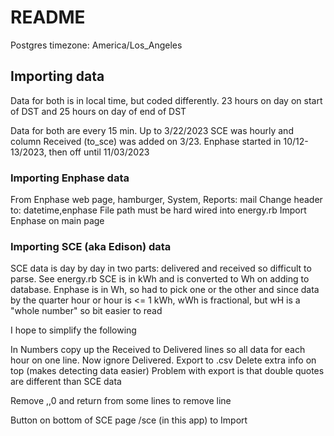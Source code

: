# README

Postgres timezone: America/Los_Angeles

## Importing data

Data for both is in local time, but coded differently. 23 hours on day on start of DST and 25 hours on day of end of DST

Data for both are every 15 min. Up to 3/22/2023 SCE was hourly and column Received (to_sce) was added on 3/23. Enphase started in 10/12-13/2023, then off until 11/03/2023

### Importing Enphase data

From Enphase web page, hamburger, System, Reports: mail
Change header to: datetime,enphase
File path must be hard wired into energy.rb
Import Enphase on main page

### Importing SCE (aka Edison) data

SCE data is day by day in two parts: delivered and received so difficult to parse. See energy.rb
SCE is in kWh and is converted to Wh on adding to database. Enphase is in Wh, so had to pick one or the other and since data by the quarter hour or hour is <= 1 kWh, wWh is fractional, but wH is a "whole number" so bit easier to read

I hope to simplify the following

In Numbers copy up the Received to Delivered lines so all data for each hour on one line. Now ignore Delivered. Export to .csv
Delete extra info on top (makes detecting data easier) Problem with export is that double quotes are different than SCE data

Remove ,,0 and return from some lines to remove line

Button on bottom of SCE page /sce (in this app) to Import

